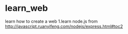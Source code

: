 # learn_web
learn how to create a web
1.learn node.js from http://javascript.ruanyifeng.com/nodejs/express.html#toc2
